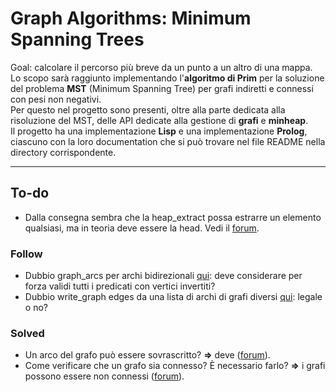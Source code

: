 # Graph Algorithms: Minimum Spanning Trees
Goal: calcolare il percorso più breve da un punto a un altro di una mappa.  
Lo scopo sarà raggiunto implementando l'**algoritmo di Prim** per la soluzione del problema **MST** (Minimum Spanning Tree) per grafi indiretti e connessi con pesi non negativi.  
Per questo nel progetto sono presenti, oltre alla parte dedicata alla risoluzione del MST, delle API dedicate alla gestione di **grafi** e **minheap**.  
Il progetto ha una implementazione **Lisp** e una implementazione **Prolog**, ciascuno con la loro documentation che si può trovare nel file README nella directory corrispondente.

***

## To-do
- Dalla consegna sembra che la heap_extract possa estrarre un elemento qualsiasi, ma in teoria deve essere la head. Vedi il [forum](https://elearning.unimib.it/mod/forum/discuss.php?d=145584#p247226).

### Follow
- Dubbio graph_arcs per archi bidirezionali [qui](https://elearning.unimib.it/mod/forum/discuss.php?d=146729#p248947): deve considerare per forza validi tutti i predicati con vertici invertiti?
- Dubbio write_graph edges da una lista di archi di grafi diversi [qui](https://elearning.unimib.it/mod/forum/discuss.php?d=146760#p249007): legale o no?

### Solved
- Un arco del grafo può essere sovrascritto? **=>** deve ([forum](https://elearning.unimib.it/mod/forum/discuss.php?d=142487#p242683)).
- Come verificare che un grafo sia connesso? È necessario farlo? **=>** i grafi possono essere non connessi ([forum](https://elearning.unimib.it/mod/forum/discuss.php?d=146455#p248573)).
